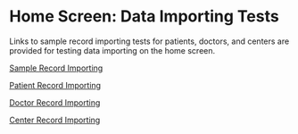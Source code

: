 # Home Screen: Data Importing Tests

Links to sample record importing tests for patients, doctors, and centers are provided for testing data importing on the home screen.

[Sample Record Importing](Home%20Screen%20Data%20Importing%20Tests%20723887868852425a9ec9269198ecdfd2/Sample%20Record%20Importing%20d84725faa4e0453587695a59c36261f0.md)

[Patient Record Importing](Home%20Screen%20Data%20Importing%20Tests%20723887868852425a9ec9269198ecdfd2/Patient%20Record%20Importing%2065ad0b523f8b40d0b680c8e3726e3747.md)

[Doctor Record Importing](Home%20Screen%20Data%20Importing%20Tests%20723887868852425a9ec9269198ecdfd2/Doctor%20Record%20Importing%204d01dfa880b343c19ba5d9f58f6306c0.md)

[Center Record Importing](Home%20Screen%20Data%20Importing%20Tests%20723887868852425a9ec9269198ecdfd2/Center%20Record%20Importing%20a641413fa7e14c96a1d99ac0de93e5b3.md)